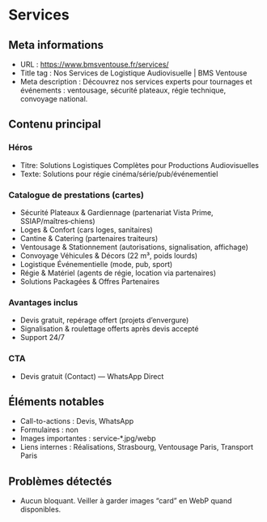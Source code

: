 # Services

## Meta informations
- URL : https://www.bmsventouse.fr/services/
- Title tag : Nos Services de Logistique Audiovisuelle | BMS Ventouse
- Meta description : Découvrez nos services experts pour tournages et événements : ventousage, sécurité plateaux, régie technique, convoyage national.

## Contenu principal

### Héros
- Titre: Solutions Logistiques Complètes pour Productions Audiovisuelles
- Texte: Solutions pour régie cinéma/série/pub/événementiel

### Catalogue de prestations (cartes)
- Sécurité Plateaux & Gardiennage (partenariat Vista Prime, SSIAP/maîtres‑chiens)
- Loges & Confort (cars loges, sanitaires)
- Cantine & Catering (partenaires traiteurs)
- Ventousage & Stationnement (autorisations, signalisation, affichage)
- Convoyage Véhicules & Décors (22 m³, poids lourds)
- Logistique Événementielle (mode, pub, sport)
- Régie & Matériel (agents de régie, location via partenaires)
- Solutions Packagées & Offres Partenaires

### Avantages inclus
- Devis gratuit, repérage offert (projets d’envergure)
- Signalisation & roulettage offerts après devis accepté
- Support 24/7

### CTA
- Devis gratuit (Contact) — WhatsApp Direct

## Éléments notables
- Call-to-actions : Devis, WhatsApp
- Formulaires : non
- Images importantes : service‑*.jpg/webp
- Liens internes : Réalisations, Strasbourg, Ventousage Paris, Transport Paris

## Problèmes détectés
- Aucun bloquant. Veiller à garder images “card” en WebP quand disponibles.